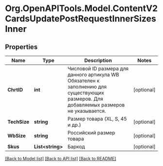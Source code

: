 # Org.OpenAPITools.Model.ContentV2CardsUpdatePostRequestInnerSizesInner

## Properties

Name | Type | Description | Notes
------------ | ------------- | ------------- | -------------
**ChrtID** | **int** | Числовой ID размера для данного артикула WB Обязателен к заполнению для существующих размеров. Для добавляемых размеров не указывается.  | [optional] 
**TechSize** | **string** | Размер товара (XL, S, 45 и др.) | [optional] 
**WbSize** | **string** | Российский размер товара | [optional] 
**Skus** | **List&lt;string&gt;** | Баркод | [optional] 

[[Back to Model list]](../README.md#documentation-for-models) [[Back to API list]](../README.md#documentation-for-api-endpoints) [[Back to README]](../README.md)

